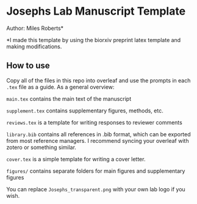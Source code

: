 # Josephs Lab Manuscript Template

Author: Miles Roberts*

*I made this template by using the biorxiv preprint latex template and making modifications.

## How to use

Copy all of the files in this repo into overleaf and use the prompts in each `.tex` file as a guide. As a general overview:

`main.tex` contains the main text of the manuscript

`supplement.tex` contains supplementary figures, methods, etc.

`reviews.tex` is a template for writing responses to reviewer comments

`library.bib` contains all references in .bib format, which can be exported from most reference managers. I recommend syncing your overleaf with zotero or something similar.

`cover.tex` is a simple template for writing a cover letter.

`figures/` contains separate folders for main figures and supplementary figures

You can replace `Josephs_transparent.png` with your own lab logo if you wish.
